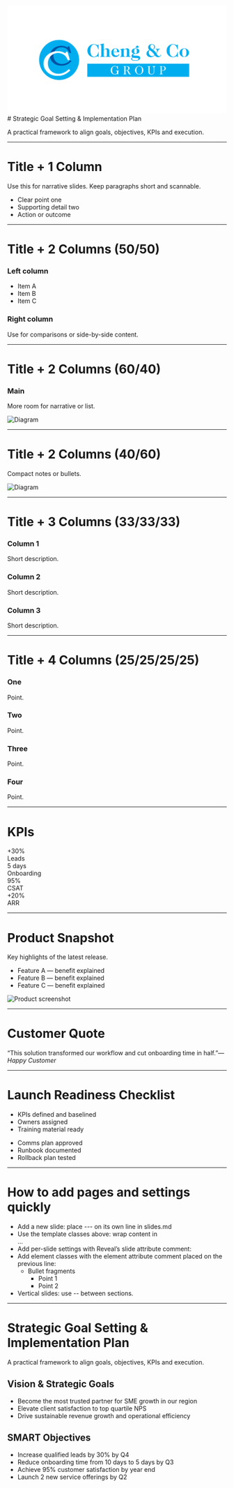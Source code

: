 <img class="hero-logo" src="images/Logo%20-%20Cheng%20%26%20Co%20Group_%20v1%20Official%20logo_%202025.png" alt="Logo" />
# Strategic Goal Setting & Implementation Plan
<p class="subtitle">A practical framework to align goals, objectives, KPIs and execution.</p>

---

<!-- 1) Title + 1 column -->
# Title + 1 Column
<div class="tpl tpl-1col">
  <div>
    <p class="lead">Use this for narrative slides. Keep paragraphs short and scannable.</p>
    <ul>
      <li>Clear point one</li>
      <li>Supporting detail two</li>
      <li>Action or outcome</li>
    </ul>
  </div>
</div>

---

<!-- 2) Title + 2 equal columns -->
# Title + 2 Columns (50/50)
<div class="tpl tpl-2col">
  <div>
    <h3>Left column</h3>
    <ul class="checklist">
      <li>Item A</li>
      <li>Item B</li>
      <li>Item C</li>
    </ul>
  </div>
  <div>
    <h3>Right column</h3>
    <p class="muted">Use for comparisons or side-by-side content.</p>
  </div>
</div>

---

<!-- 3) Title + 2 columns (60/40) -->
# Title + 2 Columns (60/40)
<div class="tpl tpl-60-40 tpl-cols-center">
  <div>
    <h3>Main</h3>
    <p>More room for narrative or list.</p>
  </div>
  <div>
    <img src="images/diagram.png" alt="Diagram" />
  </div>
</div>

---

<!-- 4) Title + 2 columns (40/60) -->
# Title + 2 Columns (40/60)
<div class="tpl tpl-40-60 tpl-cols-center">
  <div>
    <p>Compact notes or bullets.</p>
  </div>
  <div>
    <img src="images/diagram.png" alt="Diagram" />
  </div>
</div>

---

<!-- 5) Title + 3 equal columns -->
# Title + 3 Columns (33/33/33)
<div class="tpl tpl-3col">
  <div>
    <h3>Column 1</h3>
    <p class="muted">Short description.</p>
  </div>
  <div>
    <h3>Column 2</h3>
    <p class="muted">Short description.</p>
  </div>
  <div>
    <h3>Column 3</h3>
    <p class="muted">Short description.</p>
  </div>
</div>

---

<!-- 6) Title + 4 equal columns -->
# Title + 4 Columns (25/25/25/25)
<div class="tpl tpl-4col">
  <div><h3>One</h3><p>Point.</p></div>
  <div><h3>Two</h3><p>Point.</p></div>
  <div><h3>Three</h3><p>Point.</p></div>
  <div><h3>Four</h3><p>Point.</p></div>
</div>

---

<!-- 7) Stats / KPIs grid -->
# KPIs
<div class="tpl tpl-4col">
  <div><div class="kpi">+30%</div><div class="kpi-label">Leads</div></div>
  <div><div class="kpi">5 days</div><div class="kpi-label">Onboarding</div></div>
  <div><div class="kpi">95%</div><div class="kpi-label">CSAT</div></div>
  <div><div class="kpi">+20%</div><div class="kpi-label">ARR</div></div>
</div>

---

<!-- 8) Image right, text left -->
# Product Snapshot
<div class="tpl tpl-60-40 tpl-cols-center">
  <div>
    <p class="lead">Key highlights of the latest release.</p>
    <ul>
      <li>Feature A — benefit explained</li>
      <li>Feature B — benefit explained</li>
      <li>Feature C — benefit explained</li>
    </ul>
  </div>
  <div>
    <img src="images/diagram.png" alt="Product screenshot" />
  </div>
</div>

---

<!-- 9) Quote slide -->
# Customer Quote
<div class="tpl tpl-1col">
  <p class="quote">“This solution transformed our workflow and cut onboarding time in half.”<cite>— Happy Customer</cite></p>
</div>

---

<!-- 10) Checklist across two columns -->
# Launch Readiness Checklist
<div class="tpl tpl-2col">
  <div>
    <ul class="checklist">
      <li>KPIs defined and baselined</li>
      <li>Owners assigned</li>
      <li>Training material ready</li>
    </ul>
  </div>
  <div>
    <ul class="checklist">
      <li>Comms plan approved</li>
      <li>Runbook documented</li>
      <li>Rollback plan tested</li>
    </ul>
  </div>
</div>

---

# How to add pages and settings quickly
- Add a new slide: place --- on its own line in slides.md
- Use the template classes above: wrap content in <div class="tpl tpl-2col">...</div>
- Add per-slide settings with Reveal’s slide attribute comment:
  <!-- .slide: data-transition="fade" data-background-color="#ffffff" -->
- Add element classes with the element attribute comment placed on the previous line:
  - Bullet fragments
    - Point 1 <!-- .element: class="fragment" -->
    - Point 2 <!-- .element: class="fragment" -->
- Vertical slides: use -- between sections.

---

# Strategic Goal Setting & Implementation Plan
<p class="subtitle">A practical framework to align goals, objectives, KPIs and execution.</p>

## Vision & Strategic Goals
- Become the most trusted partner for SME growth in our region
- Elevate client satisfaction to top quartile NPS
- Drive sustainable revenue growth and operational efficiency

## SMART Objectives
- Increase qualified leads by 30% by Q4
- Reduce onboarding time from 10 days to 5 days by Q3
- Achieve 95% customer satisfaction by year end
- Launch 2 new service offerings by Q2
